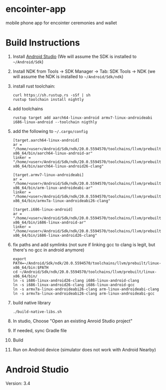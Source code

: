 # encointer-app
mobile phone app for encointer ceremonies and wallet

# Build Instructions
1. Install [Android Studio](https://developer.android.com/studio) (We will assume the SDK is installed to `~/Android/Sdk`)
1. Install NDK from Tools -> SDK Manager -> Tab: SDK Tools -> NDK (we will assume the NDK is installed to `~/Android/Sdk/ndk`)
1. install rust toolchain: 
   ```
   curl https://sh.rustup.rs -sSf | sh
   rustup toolchain install nightly
   ```
1. add toolchains
   ```
   rustup target add aarch64-linux-android armv7-linux-androideabi i686-linux-android --toolchain nigthly
   ```
1. add the following to `~/.cargo/config`
   ```
   [target.aarch64-linux-android]
   ar = "/home/<user>/Android/Sdk/ndk/20.0.5594570/toolchains/llvm/prebuilt/linux-x86_64/bin/aarch64-linux-android-ar"
   linker = "/home/<user>/Android/Sdk/ndk/20.0.5594570/toolchains/llvm/prebuilt/linux-x86_64/bin/aarch64-linux-android26-clang"
   
   [target.armv7-linux-androideabi]
   ar = "/home/<user>/Android/Sdk/ndk/20.0.5594570/toolchains/llvm/prebuilt/linux-x86_64/bin/arm-linux-androideabi-ar"
   linker = "/home/<user>/Android/Sdk/ndk/20.0.5594570/toolchains/llvm/prebuilt/linux-x86_64/bin/armv7a-linux-androideabi26-clang"
   
   [target.i686-linux-android]
   ar = "/home/<user>/Android/Sdk/ndk/20.0.5594570/toolchains/llvm/prebuilt/linux-x86_64/bin/i686-linux-android-ar"
   linker = "/home/<user>/Android/Sdk/ndk/20.0.5594570/toolchains/llvm/prebuilt/linux-x86_64/bin/i686-linux-android26-clang"
   ```
1. fix paths and add symlinks (not sure if linking gcc to clang is legit, but there's no gcc in android anymore)
   ```
   export PATH=~/Android/Sdk/ndk/20.0.5594570/toolchains/llvm/prebuilt/linux-x86_64/bin:$PATH
   cd ~/Android/Sdk/ndk/20.0.5594570/toolchains/llvm/prebuilt/linux-x86_64/bin/
   ln -s i686-linux-android26-clang i686-linux-android-clang
   ln -s i686-linux-android26-clang i686-linux-android-gcc
   ln -s armv7a-linux-androideabi26-clang arm-linux-androideabi-clang
   ln -s armv7a-linux-androideabi26-clang arm-linux-androideabi-gcc

   ```

1. build native library
   ```
   ./build-native-libs.sh
   ```   
2. In studio, Choose "Open an existing Anroid Studio project"
3. If needed, sync Gradle file
4. Build
5. Run on Android device (simulator does not work with Android Nearby)



# Android Studio
Version: 3.4
